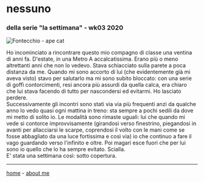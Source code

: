 # nessuno  
### della serie "la settimana" - wk03 2020  

![](https://drive.google.com/uc?id=13klAuQEKBvtmsJTlh1Ddsn6Qzx5y6NW_ "Fontecchio - ape cat")  

Ho incominciato a rincontrare questo mio compagno di classe una ventina di anni fa. D'estate, in una Metro A accalcatissima. Erano più o meno altrettanti anni che non lo vedevo. Stava schiacciato sulla parete a poca distanza da me. Quando mi sono accorto di lui (che evidentemente già mi aveva visto) stavo per salutarlo ma mi sono subito bloccato: con una serie di goffi contorcimenti, resi ancora più assurdi da quella calca, era chiaro che lui stava facendo di tutto per nascondersi ed evitarmi. Ho lasciato perdere.  
Successivamente gli incontri sono stati via via più frequenti anzi da qualche anno lo vedo quasi ogni mattina in treno: sta sempre a pochi sedili da dove mi metto di solito io. Le modalità sono rimaste uguali: lui che quando mi vede si contorce improvvisamente (girandosi verso finestrino, piegandosi in avanti per allacciarsi le scarpe, coprendosi il volto con le mani come se fosse abbagliato da una luce fortissima e così via) io che continuo a fare il vago guardando verso l'infinito e oltre. Poi magari esce fuori che per lui sono io quello che lo ha sempre evitato. Scialla.  
E' stata una settimana così: sotto copertura.   

---  
[home](/index.md) - [about me](/aboutme.md)